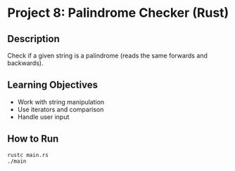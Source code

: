 # Project 8: Palindrome Checker (Rust)

## Description
Check if a given string is a palindrome (reads the same forwards and backwards).

## Learning Objectives
- Work with string manipulation
- Use iterators and comparison
- Handle user input

## How to Run
```
rustc main.rs
./main
```
